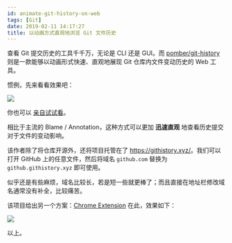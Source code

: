 ```yaml
---
id: animate-git-history-on-web
tags: [Git]
date: 2019-02-11 14:17:27
title: 以动画方式直观地浏览 Git 文件历史
---
```


查看 Git 提交历史的工具千千万，无论是 CLI 还是 GUI。而 [pomber/git-history](https://github.com/pomber/git-history) 则是一款能够以动画形式快速、直观地展现 Git 仓库内文件变动历史的 Web 工具。

<!--more-->

惯例，先来看看效果吧：

![](https://user-images.githubusercontent.com/1911623/52460615-f3899d80-2b49-11e9-8c21-06af4097a527.gif)

你也可以 [亲自试试看](https://github.githistory.xyz/babel/babel/blob/master/packages/babel-core/test/browserify.js)。

相比于主流的 Blame / Annotation，这种方式可以更加 **迅速直观** 地查看历史提交对于文件的变动影响。

该作者除了将仓库开源外，还将项目托管在了 <https://githistory.xyz/>。我们可以打开 GitHub 上的任意文件，然后将域名 `github.com` 替换为 `github.githistory.xyz` 即可使用。

似乎还是有些麻烦，域名比较长，若是短一些就更棒了；而且直接在地址栏修改域名通常没有补全，比较痛苦。

该项目给出另一个方案：[Chrome Extension](https://chrome.google.com/webstore/detail/git-history-browser-exten/laghnmifffncfonaoffcndocllegejnf) 在此，效果如下：

![](https://lh3.googleusercontent.com/HAj-a2L8H7N2Iv37SkALd40VxBl44xWhasE6XtdZW5ZgK8Sx4neBEotqGbRtnE7BYpa3cZxwoO0)

以上。
